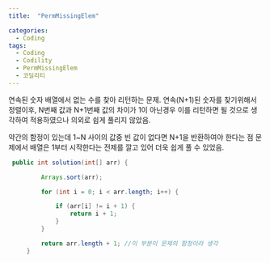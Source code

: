 ```yaml
---
title:  "PermMissingElem"

categories:
  - Coding
tags:
  - Coding
  - Codility
  - PermMissingElem
  - 코딜리티
---
```


연속된 숫자 배열에서 없는 수를 찾아 리턴하는 문제.
연속(N+1)된 숫자를 찾기위해서 정렬이후, N번째 값과 N+1번째 값의 차이가 1이 아닌경우 이를 리턴하면 될 것으로 생각하여 적용하였으나
의외로 쉽게 풀리지 않았음.

약간의 함정이 있는데 1~N 사이의 값중 빈 값이 없다면 N+1을 반환하여야 한다는 점
문제에서 배열은 1부터 시작한다는 전제를 깔고 있어 더욱 쉽게 풀 수 있었음.


```java
 public int solution(int[] arr) {

         Arrays.sort(arr);

         for (int i = 0; i < arr.length; i++) {

             if (arr[i] != i + 1) {
                 return i + 1;
             }
         }

         return arr.length + 1; //이 부분이 문제의 함정이라 생각
     }
```

